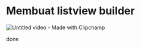 # Membuat listview builder

![Untitled video - Made with Clipchamp](https://github.com/masaep/Tugas_Aplikasi_Perangkat_Bergerak/assets/116326458/a7c24d68-75dc-41d2-8d35-f6d5c1060f42)

done
